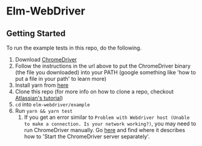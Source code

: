 # Elm-WebDriver

## Getting Started

To run the example tests in this repo, do the following.

1. Download
   [ChromeDriver](http://chromedriver.chromium.org/getting-started)
1. Follow the instructions in the url above to put the ChromeDriver
   binary (the file you downloaded) into your PATH (google something
   like 'how to put a file in your path' to learn more)
1. Install yarn from [here](https://yarnpkg.com/lang/en/docs/install/)
1. Clone this repo (for more info on how to clone a repo, checkout
   [Atlassian's
   tutorial](https://confluence.atlassian.com/bitbucket/clone-a-repository-223217891.html))
1. `cd` into `elm-webdriver/example`
1. Run `yarn && yarn test`
    1. If you get an error similar to `Problem with Webdriver host (Unable
        to make a connection. Is your network working?)`, you may need to
        run ChromeDriver manually. Go
        [here](http://chromedriver.chromium.org/getting-started) and find
        where it describes how to 'Start the ChromeDriver server
        separately'.
